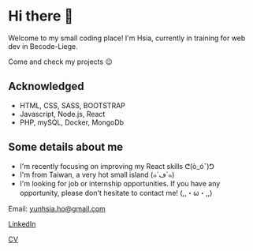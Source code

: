 # Hi there 👋

Welcome to my small coding place! I'm Hsia, currently in training for web dev in Becode-Liege.

Come and check my projects 😉

## Acknowledged

- HTML, CSS, SASS, BOOTSTRAP
- Javascript, Node.js, React
- PHP, mySQL, Docker, MongoDb

## Some details about me
- I'm recently focusing on improving my React skills ᕦ(ò_óˇ)ᕤ
- I'm from Taiwan, a very hot small island (๑´ڡ`๑)
- I'm looking for job or internship opportunities. If you have any opportunity, please don't hesitate to contact me! (,,・ω・,,)

Email: yunhsia.ho@gmail.com
<div><a href="https://www.linkedin.com/in/yun-hsia-ho/" target="_blank">LinkedIn</a></div>

<a href="https://raw.githubusercontent.com/yunhsiaho/yunhsiaho/main/CV%20eng%20-%20YH%20HO.pdf" target="_blank">CV</a>

